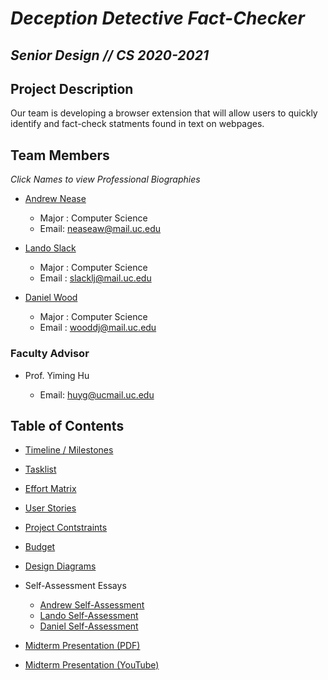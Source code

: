 # ***Deception Detective Fact-Checker*** 
## ***Senior Design // CS 2020-2021***

## Project Description
Our team is developing a browser extension that will allow users to quickly identify and fact-check statments found in text on webpages.

## Team Members
*Click Names to view Professional Biographies*
- [Andrew Nease](bios/andrew-professional-bio.md) 
  - Major : Computer Science
  - Email: neaseaw@mail.uc.edu
  
- [Lando Slack](bios/lando-professional-bio.md)
  - Major : Computer Science
  - Email : slacklj@mail.uc.edu
  
- [Daniel Wood](bios/wooddj-bio.md)
  - Major : Computer Science
  - Email : wooddj@mail.uc.edu
  

### Faculty Advisor
- Prof. Yiming Hu
  
  - Email: huyg@ucmail.uc.edu


## Table of Contents
- [Timeline / Milestones](timeline.md)
  
- [Tasklist](tasklist.md)
  
- [Effort Matrix](effort_matrix.md)
  
- [User Stories](user_stories.md)
  
- [Project Contstraints](major_constraints.md)
  
- [Budget](budget.md)
  
- [Design Diagrams](homework/design-diagrams/design-diagrams.pdf)
  
- Self-Assessment Essays
  - [Andrew Self-Assessment](homework/assignment-3-individual-assessment/andrew-self-assessment.pdf)
  - [Lando Self-Assessment](homework/assignment-3-individual-assessment/lanod-self-assessment.pdf)
  - [Daniel Self-Assessment](homework/assignment-3-individual-assessment/daniel-self-assessment.pdf)
  
- [Midterm Presentation (PDF)](midterm-presentation/midterm-presentation.pdf)
  
- [Midterm Presentation (YouTube)](https://youtu.be/DVbeR4Ez9uc)